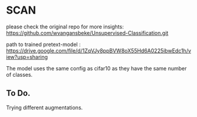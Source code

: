 # SCAN 

please check the original repo for more insights: 
https://github.com/wvangansbeke/Unsupervised-Classification.git


path to trained pretext-model : https://drive.google.com/file/d/1ZqVJy8ppBVW8oX55Hd6A0225ibwEdc1h/view?usp=sharing 


The model uses the same config as cifar10 as they have the same number of classes.   

## To Do. 

Trying different augmentations. 
